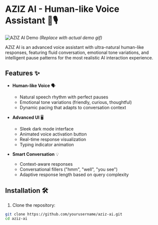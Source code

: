 # AZIZ AI - Human-like Voice Assistant 🤖🎙️

![AZIZ AI Demo](demo.gif) *(Replace with actual demo gif)*

AZIZ AI is an advanced voice assistant with ultra-natural human-like responses, featuring fluid conversation, emotional tone variations, and intelligent pause patterns for the most realistic AI interaction experience.

## Features ✨

- **Human-like Voice** 🗣️
  - Natural speech rhythm with perfect pauses
  - Emotional tone variations (friendly, curious, thoughtful)
  - Dynamic pacing that adapts to conversation context

- **Advanced UI** 🖥️
  - Sleek dark mode interface
  - Animated voice activation button
  - Real-time response visualization
  - Typing indicator animation

- **Smart Conversation** 💡
  - Context-aware responses
  - Conversational fillers ("hmm", "well", "you see")
  - Adaptive response length based on query complexity

## Installation 🛠️

1. Clone the repository:
```bash
git clone https://github.com/yourusername/aziz-ai.git
cd aziz-ai
